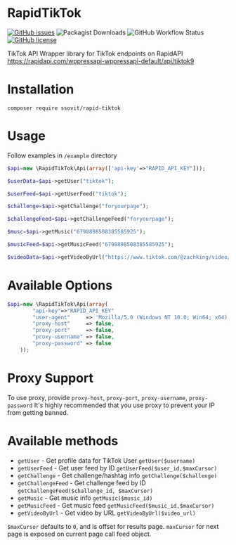 # RapidTikTok
[![GitHub issues](https://img.shields.io/github/issues/ssovit/RapidTikTok?style=for-the-badge)](https://github.com/ssovit/RapidTikTok/issues) ![Packagist Downloads](https://img.shields.io/packagist/dm/ssovit/RapidTikTok?style=for-the-badge) ![GitHub Workflow Status](https://img.shields.io/github/workflow/status/ssovit/RapidTikTok/Create%20Tag?style=for-the-badge) [![GitHub license](https://img.shields.io/github/license/ssovit/RapidTikTok?style=for-the-badge)](https://github.com/ssovit/RapidTikTok/blob/master/LICENSE)

TikTok API Wrapper library for TikTok endpoints on RapidAPI https://rapidapi.com/wppressapi-wppressapi-default/api/tiktok9

# Installation
`composer require ssovit/rapid-tiktok`

# Usage
Follow examples in `/example` directory

```php
$api=new \RapidTikTok\Api(array(['api-key'=>"RAPID_API_KEY"]));

$userData=$api->getUser("tiktok");

$userFeed=$api->getUserFeed("tiktok");

$challenge=$api->getChallenge("foryourpage");

$challengeFeed=$api->getChallengeFeed("foryourpage");

$musc=$api->getMusic("6798898508385585925");

$musicFeed=$api->getMusicFeed("6798898508385585925");

$videoData=$api->getVideoByUrl("https://www.tiktok.com/@zachking/video/6829303572832750853");

```

# Available Options
```php
$api=new \RapidTikTok\Api(array(
		"api-key"=>"RAPID_API_KEY"
		"user-agent"     => 'Mozilla/5.0 (Windows NT 10.0; Win64; x64) AppleWebKit/537.36 (KHTML, like Gecko) Chrome/83.0.4103.106 Safari/537.36',
		"proxy-host"     => false,
		"proxy-port"     => false,
		"proxy-username" => false,
		"proxy-password" => false
    ));
```

# Proxy Support
To use proxy, provide `proxy-host`, `proxy-port`, `proxy-username`, `proxy-password`
It's highly recommended that you use proxy to prevent your IP from getting banned.

# Available methods
- `getUser` - Get profile data for TikTok User `getUser($username)`
- `getUserFeed` - Get user feed by ID `getUserFeed($user_id,$maxCursor)`
- `getChallenge` - Get challenge/hashtag info `getChallenge($challenge)`
- `getChallengeFeed` - Get challenge feed by ID `getChallengeFeed($challenge_id, $maxCursor)`
- `getMusic` - Get music info `getMusic($music_id)`
- `getMusicFeed` - Get music feed `getMusicFeed($music_id,$maxCursor)`
- `getVideoByUrl` - Get video by URL `getVideoByUrl($video_url)`

`$maxCursor` defaults to `0`, and is offset for results page. `maxCursor` for next page is exposed on current page call feed object.